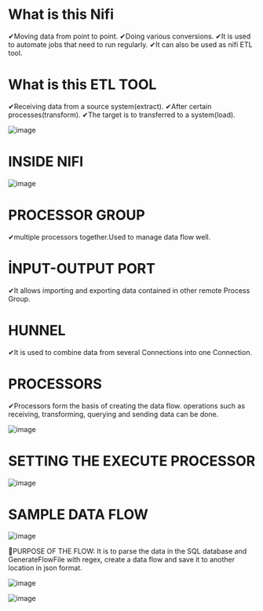 # What is this Nifi

✔Moving data from point to point.
✔Doing various conversions.
✔It is used to automate jobs that need to run regularly.
✔It can also be used as nifi ETL tool.

# What is this ETL TOOL

✔Receiving data from a source system(extract).
✔After certain processes(transform).
✔The target is to transferred to a system(load).

![image](https://user-images.githubusercontent.com/58874305/125286552-c8827580-e2d0-11eb-8217-582e8c9ca6b8.png)

# INSIDE NIFI

![image](https://user-images.githubusercontent.com/58874305/125287538-e69ca580-e2d1-11eb-90d3-318d3545d9f9.png)

# PROCESSOR GROUP
✔multiple processors together.Used to manage data flow well.

# İNPUT-OUTPUT PORT
✔It allows importing and exporting data contained in other remote Process Group.

# HUNNEL
✔It is used to combine data from several Connections into one Connection.

# PROCESSORS

✔Processors form the basis of creating the data flow. operations such as receiving, transforming, querying and sending data can be done.

![image](https://user-images.githubusercontent.com/58874305/125288802-65461280-e2d3-11eb-80f5-5e0544c0d9fa.png)

# SETTING THE EXECUTE PROCESSOR

![image](https://user-images.githubusercontent.com/58874305/125335531-83c30280-e301-11eb-9756-a8e891008da3.png)


# SAMPLE DATA FLOW

![image](https://user-images.githubusercontent.com/58874305/125289196-d1287b00-e2d3-11eb-9a3c-8350af2708e9.png)

🔶PURPOSE OF THE FLOW: It is to parse the data in the SQL database and GenerateFlowFile with regex, create a data flow and save it to another location in json format.

![image](https://user-images.githubusercontent.com/58874305/125291912-c3c0c000-e2d6-11eb-82b0-b10f0345e658.png)

![image](https://user-images.githubusercontent.com/58874305/125293748-8fe69a00-e2d8-11eb-9a7d-56f6a5b58d06.png)





